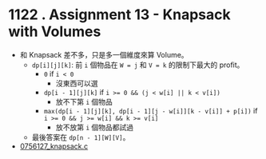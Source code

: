 # 1122 . Assignment 13 - Knapsack with Volumes

- 和 Knapsack 差不多，只是多一個維度來算 Volume。
  - `dp[i][j][k]`: 前 `i` 個物品在 `W = j` 和 `V = k` 的限制下最大的 profit。
    - `0` if `i < 0`
      - 沒東西可以選
    - `dp[i - 1][j][k]` if `i >= 0 && (j < w[i] || k < v[i])`
      - 放不下第 `i` 個物品
    - `max(dp[i - 1][j][k], dp[i - 1][j - w[i]][k - v[i]] + p[i])` if `i >= 0 && j >= w[i] && k >= v[i]`
      - 放不放第 `i` 個物品都試過
  - 最後答案在 `dp[n - 1][W][V]`。
- [0756127_knapsack.c](submissions/accepted/0756127_knapsack.c)
